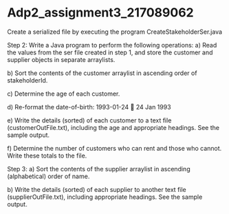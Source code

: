# Adp2_assignment3_217089062

Create a serialized file by executing the program CreateStakeholderSer.java
	
Step 2: Write a Java program to perform the following operations:
a)	Read the values from the ser file created in step 1, and store the customer  and supplier objects in separate arraylists.

b)	Sort the contents of the customer arraylist in ascending order of stakeholderId.

c)	Determine the age of each customer.

d)	Re-format the date-of-birth: 1993-01-24  24 Jan 1993

e)	Write the details (sorted) of each customer to a text file (customerOutFile.txt), including the age and appropriate headings. See the sample output.

f)	Determine the number of customers who can rent and those who cannot. Write these totals to the file.

Step 3: 
a)	Sort the contents of the supplier arraylist in ascending (alphabetical) order of name.

b)	Write the details (sorted) of each supplier to another text file (supplierOutFile.txt), including appropriate headings. See the sample output.
